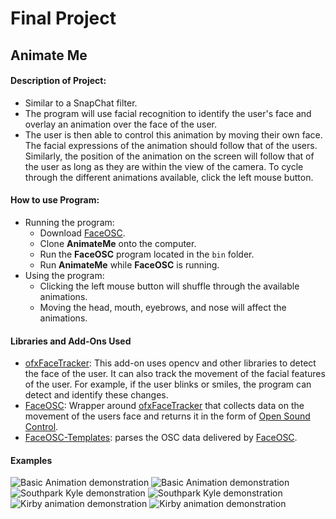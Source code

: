 # Final Project
## Animate Me
#### Description of Project:
* Similar to a SnapChat filter. 
* The program will use facial recognition to identify the user's face and overlay an animation over the face of the user. 
* The user is then able to control this animation by moving their own face. The facial expressions of the animation should follow that of the users. Similarly, the position of the animation on the screen will follow that of the user as long as they are within the view of the camera. To cycle through the different animations available, click the left mouse button.
#### How to use Program:
* Running the program: 
  * Download [FaceOSC](https://github.com/kylemcdonald/ofxFaceTracker/releases).
  * Clone **AnimateMe** onto the computer.
  * Run the **FaceOSC** program located in the `bin` folder.
  * Run **AnimateMe** while **FaceOSC** is running.
* Using the program:
  * Clicking the left mouse button will shuffle through the available animations.
  * Moving the head, mouth, eyebrows, and nose will affect the animations.
#### Libraries and Add-Ons Used
* [ofxFaceTracker](https://github.com/kylemcdonald/ofxFaceTracker): This add-on uses opencv and other libraries to detect the face of the user. It can also track the movement of the facial features of the user. For example, if the user blinks or smiles, the program can detect and identify these changes.
* [FaceOSC](https://github.com/kylemcdonald/ofxFaceTracker/releases): Wrapper around [ofxFaceTracker](https://github.com/kylemcdonald/ofxFaceTracker) that collects data on the movement of the users face and returns it in the form of [Open Sound Control](https://github.com/openframeworks/ofBook/blob/master/chapters/game_design/chapter.md#so-what-is-osc-anyway).
* [FaceOSC-Templates](https://github.com/CreativeInquiry/FaceOSC-Templates): parses the OSC data delivered by [FaceOSC](https://github.com/kylemcdonald/ofxFaceTracker/releases).
#### Examples
![Basic Animation demonstration](https://user-images.githubusercontent.com/42955901/57010065-4d858680-6bc0-11e9-9d97-96e3c4e50b0a.png)
![Basic Animation demonstration](https://user-images.githubusercontent.com/42955901/57010097-79a10780-6bc0-11e9-858b-5ef0284e4dc2.png)
![Southpark Kyle demonstration](https://user-images.githubusercontent.com/42955901/57010107-86256000-6bc0-11e9-880f-e7484d9142b4.png)
![Southpark Kyle demonstration](https://user-images.githubusercontent.com/42955901/57010113-963d3f80-6bc0-11e9-8a50-468bb607c18a.png)
![Kirby animation demonstration](https://user-images.githubusercontent.com/42955901/57010121-a3f2c500-6bc0-11e9-9d46-f9e5331c198f.png)
![Kirby animation demonstration](https://user-images.githubusercontent.com/42955901/57010126-b10fb400-6bc0-11e9-8dfa-f2da4170c30b.png)
